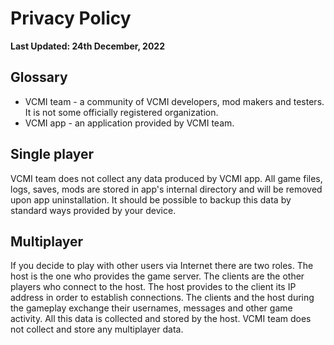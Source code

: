 # Privacy Policy

**Last Updated: 24th December, 2022**

## Glossary

* VCMI team - a community of VCMI developers, mod makers and testers. It is not some officially registered organization.
* VCMI app - an application provided by VCMI team.

## Single player

VCMI team does not collect any data produced by VCMI app. All game files, logs, saves, mods are stored in app's internal directory and will be removed upon app uninstallation. It should be possible to backup this data by standard ways provided by your device.

## Multiplayer

If you decide to play with other users via Internet there are two roles. The host is the one who provides the game server. The clients are the other players who connect to the host. The host provides to the client its IP address in order to establish connections. The clients and the host during the gameplay exchange their usernames, messages and other game activity. All this data is collected and stored by the host. VCMI team does not collect and store any multiplayer data.